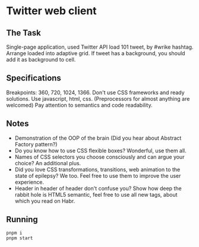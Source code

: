 # Twitter web client

## The Task

Single-page application, used Twitter API load 101 tweet, by #wrike hashtag.
Arrange loaded into adaptive grid.
If tweet has a background, you should add it as background to cell.

## Specifications

Breakpoints: 360, 720, 1024, 1366.
Don't use CSS frameworks and ready solutions.
Use javascript, html, css. (Preprocessors for almost anything are welcomed)
Pay attention to semantics and code readability.

## Notes

- Demonstration of the OOP of the brain (Did you hear about Abstract Factory pattern?)
- Do you know how to use CSS flexible boxes? Wonderful, use them all.
- Names of CSS selectors you choose consciously and can argue your choice? An additional plus.
- Did you love CSS transformations, transitions, web animation to the state of epilepsy? We too. Feel free to use them to improve the user experience.
- Header in header of header don't confuse you? Show how deep the rabbit hole is HTML5 semantic, feel free to use all new tags, about which you read on Habr.

## Running

```
pnpm i
pnpm start
```

